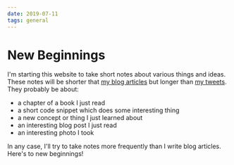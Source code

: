 ```yaml
---
date: 2019-07-11
tags: general
---
```


# New Beginnings

I'm starting this website to take short notes about various things and ideas. These notes will be shorter that [my blog articles] but longer than [my tweets]. They probably be about:

- a chapter of a book I just read
- a short code snippet which does some interesting thing
- a new concept or thing I just learned about
- an interesting blog post I just read
- an interesting photo I took

In any case, I'll try to take notes more frequently than I write blog articles. Here's to new beginnings!

[my blog articles]: https://abhinavsarkar.net
[my tweets]: https://twitter.com/abhin4v